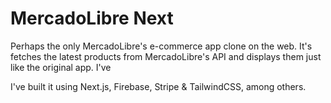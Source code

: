 # MercadoLibre Next

Perhaps the only MercadoLibre's e-commerce app clone on the web. It's fetches the latest products from MercadoLibre's API and displays them just like the original app. I've 


I've built it using Next.js, Firebase, Stripe & TailwindCSS, among others.
